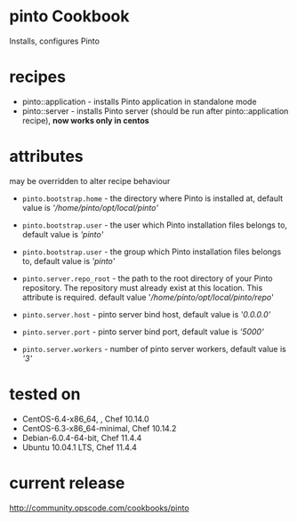 # pinto Cookbook
Installs, configures Pinto 

# recipes

* pinto::application - installs Pinto application in standalone mode
* pinto::server - installs Pinto server (should be run after pinto::application recipe), **now works only in centos**

# attributes 
may be overridden to alter recipe behaviour 

* `pinto.bootstrap.home` - the directory where Pinto is installed at, default value is _'/home/pinto/opt/local/pinto'_
* `pinto.bootstrap.user` - the user which Pinto installation files belongs to, default value is _'pinto'_
* `pinto.bootstrap.user` - the group which Pinto installation files belongs to, default value is _'pinto'_


*  `pinto.server.repo_root` - the path to the root directory of your Pinto repository. The repository must already exist at this location. This attribute is required. default value '_/home/pinto/opt/local/pinto/repo_'
*  `pinto.server.host` - pinto server bind host, default value is _'0.0.0.0'_
*  `pinto.server.port` - pinto server bind port, default value is _'5000'_
*  `pinto.server.workers` - number of pinto server workers, default value is _'3'_


# tested on
* CentOS-6.4-x86_64, , Chef 10.14.0
* CentOS-6.3-x86_64-minimal, Chef 10.14.2
* Debian-6.0.4-64-bit, Chef 11.4.4
* Ubuntu 10.04.1 LTS, Chef 11.4.4 

# current release
http://community.opscode.com/cookbooks/pinto


